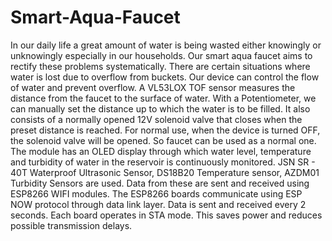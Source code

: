 # Smart-Aqua-Faucet

In our daily life a great amount of water is being wasted either knowingly or unknowingly especially in
our households. Our smart aqua faucet aims to rectify these problems systematically.
There are certain situations where water is lost due to overflow from buckets. Our device can control
the flow of water and prevent overflow. A VL53LOX TOF sensor measures the distance from the faucet
to the surface of water. With a Potentiometer, we can manually set the distance up to which the water
is to be filled. It also consists of a normally opened 12V solenoid valve that closes when the preset
distance is reached.
For normal use, when the device is turned OFF, the solenoid valve will be opened. So faucet can be
used as a normal one.
The module has an OLED display through which water level, temperature and turbidity of water
in the reservoir is continuously monitored. JSN SR - 40T Waterproof Ultrasonic Sensor, DS18B20
Temperature sensor, AZDM01 Turbidity Sensors are used. Data from these are sent and received using
ESP8266 WIFI modules.
The ESP8266 boards communicate using ESP NOW protocol through data link layer. Data is sent
and received every 2 seconds. Each board operates in STA mode. This saves power and reduces possible
transmission delays.
